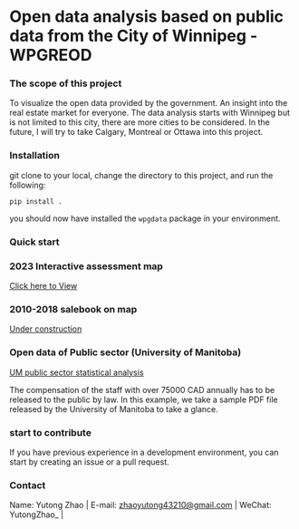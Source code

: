 # Open data analysis based on public data from the City of Winnipeg - WPGREOD

### The scope of this project

To visualize the open data provided by the government. An insight into the real estate market for everyone. 
The data analysis starts with Winnipeg but is not limited to this city, there are more cities to be considered. 
In the future, I will try to take Calgary, Montreal or Ottawa into this project. 

### Installation

git clone to your local, change the directory to this project, and run the following:

```
pip install .
```

you should now have installed the `wpgdata` package in your environment. 
### Quick start

### 2023 Interactive assessment map

[Click here to View](https://zhaoyutong43210.github.io/openWPG/doc/tutorial/index.html)

### 2010-2018 salebook on map

[Under construction]()

### Open data of Public sector (University of Manitoba)

[UM public sector statistical analysis](https://github.com/zhaoyutong43210/openWPG/blob/main/doc/tutorial/UM_Statistics.ipynb)

The compensation of the staff with over 75000 CAD annually has to be released to the public by law. 
In this example, we take a sample PDF file released by the University of Manitoba to take a glance. 

### start to contribute

If you have previous experience in a development environment, you can start by creating an issue or a pull request.

### Contact

Name: Yutong Zhao |
E-mail: zhaoyutong43210@gmail.com |
WeChat: YutongZhao_ |

